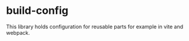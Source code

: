 # build-config

This library holds configuration for reusable parts for example in vite and webpack.
